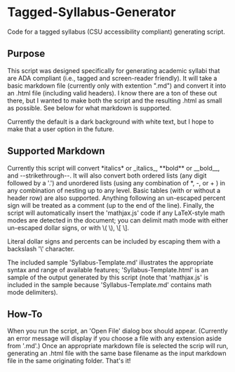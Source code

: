 # Tagged-Syllabus-Generator
Code for a tagged syllabus (CSU accessibility compliant) generating script.

## Purpose
This script was designed specifically for generating academic syllabi that are ADA compliant (i.e., tagged and screen-reader friendly). It will take a basic markdown file (currently only with extention ".md") and convert it into an .html file (including valid headers). I know there are a ton of these out there, but I wanted to make both the script and the resulting .html as small as possible. See below for what markdown is supported.

Currently the default is a dark background with white text, but I hope to make that a user option in the future.

## Supported Markdown
Currently this script will convert \*italics\* or \_italics\_, \*\*bold\*\* or \_\_bold\_\_, and \-\-strikethrough\-\-. It will also convert both ordered lists (any digit followed by a '.') and unordered lists (using any combination of \*, \-, or \+ ) in any combination of nesting up to any level. Basic tables (with or without a header row) are also supported. Anything following an un-escaped percent sign will be treated as a comment (up to the end of the line). Finally, the script will automatically insert the 'mathjax.js' code if any LaTeX-style math modes are detected in the document; you can delimit math mode with either un-escaped dollar signs, or with \\( \\), \\[ \\].

Literal dollar signs and percents can be included by escaping them with a backslash '\\' character.

The included sample 'Syllabus-Template.md' illustrates the appropriate syntax and range of available features; 'Syllabus-Template.html' is an sample of the output generated by this script (note that 'mathjax.js' is included in the sample because 'Syllabus-Template.md' contains math mode delimiters).

## How-To
When you run the script, an 'Open File' dialog box should appear. (Currently an error message will display if you choose a file with any extension aside from '.md'.) Once an appropriate markdown file is selected the scrip will run, generating an .html file with the same base filename as the input markdown file in the same originating folder. That's it!
